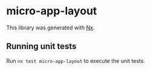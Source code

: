# micro-app-layout

This library was generated with [Nx](https://nx.dev).

## Running unit tests

Run `nx test micro-app-layout` to execute the unit tests.
